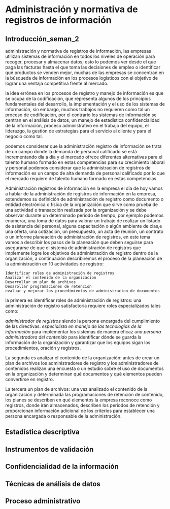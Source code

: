 # Administración y normativa de registros de información

## Introducción_seman_2

administración y normativa de registros de información, las empresas utilizan sistemas de información en todos los niveles
de operación para recoger, procesar y almacenar datos; esto lo podemos ver desde el que paga las facturas hasta el que toma
las decisiones de empleo o identificar qué productos se venden mejor, muchas de las empresas se concentran en la búsqueda
de información en los procesos logísticos con el objetivo de lograr una ventaja competitiva frente al mercado.

la idea errónea en los procesos de registro y manejo de información es que se ocupa de la codificación, que representa
algunos de los principios fundamentales del desarrollo, la implementación y el uso de los sistemas de información, sin
embargo, muchos trabajos no requieren como tal un proceso de codificación, por el contrario los sistemas de información
se centran en el análisis de datos, un manejo de estadística confidencialidad de la información, proceso administrativo
en el trabajo del equipo, el liderazgo, la gestión de estrategias para el servicio al cliente y para el negocio como tal.

podemos considerar que la administración registro de información se trata de un campo donde la demanda de personal calificado
se está incrementando día a día y el mercado ofrece diferentes alternativas para el talento humano formado en estas
competencias para su crecimiento laboral y personal podemos considerar que la administración de registros de información
es un campo de alta demanda de personal calificado por lo que el mercado requiere de talento humano formado en estas
competencias

Administración registros de información en la empresa el día de hoy vamos a hablar de la administración de registros de
información en la empresa, extendemos su definición de administración de registro como documento o entidad electrónica o
física de la organización que sirve como prueba de una actividad o transacción realizada por la organización y se debe
observar durante un determinado periodo de tiempo, por ejemplo podemos enumerar, una toma de datos para valorar un trabajo
de realizar un listado de asistencia del personal, alguna capacitación o algún ambiente de clas,e una oferta, una cotización,
un presupuesto, un acta de reunión, un contrato o un informe planeación de administración de registros, en este tema vamos
a describir los pasos de la planeación que deben seguirse para asegurarse de que el sistema de administración de registros
que implemente logre los objetivos de administración de registro dentro de la organización, a continuación describiremos
el proceso de la planeación de la administración en 10 actividades de registro:

    Identificar roles de administración de registros
    Analizar el contenido de la organizacion
    Desarrollar un plan de archivos
    Desarollar programaciones de retencion
    evaluar y mejorar los procedimientos de administracion de documentos

la primera es identificar roles de administración de registros: una administración de registro satisfactoria requiere roles
especializados tales como:

*administrador de registros* siendo la persona encargada del cumplimiento de las directivas.
*especialista en manejo de las tecnologías de la información* para implementar los sistemas de manera eficaz
*una persona administradora del contenido* para identificar dónde se guarda la información de la organización y garantizar
que los equipos sigan los procedimientos, oración y registros.

La segunda es analizar el contenido de la organización: antes de crear un plan de archivos los administradores de registro
y los administradores de contenidos realizan una encuesta o un estudio sobre el uso de documentos en la organización y
determinan qué documentos y qué elementos pueden convertirse en registro.

La tercera un plan de archivos: una vez analizado el contenido de la organización y determinada las programaciones de
retención de contenido, los planes se describen en qué elementos la empresa reconoce como registros, donde irán almacenados,
describen los periodos de retención y proporcionan información adicional de los criterios para establecer una persona encargada
o responsable de la administración.

## Estadística descriptiva

## Instrumentos de validación

## Confidencialidad de la información

## Técnicas de análisis de datos

## Proceso administrativo
